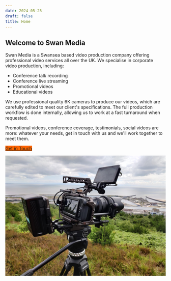 ```yaml
---
date: 2024-05-25
draft: false
title: Home
---
```


## Welcome to Swan Media

Swan Media is a Swansea based video production company offering professional video services all over the UK. We specialise in corporate video production, including:

* Conference talk recording
* Conference live streaming
* Promotional videos
* Educational videos

We use professional quality 6K cameras to produce our videos, which are carefully edited to meet our client's specifications. The full production workflow is done internally, allowing us to work at a fast turnaround when requested.

Promotional videos, conference coverage, testimonials, social videos are more: whatever your needs, get in touch with us and we'll work together to meet them.

<a style="background-color: #ff6600 !important;" class="btn btn-primary" href="/contact" role="button">Get in Touch</a>

![Camera on Hill](/media/equipment/cam-on-hill.jpg "Camera on hill")
